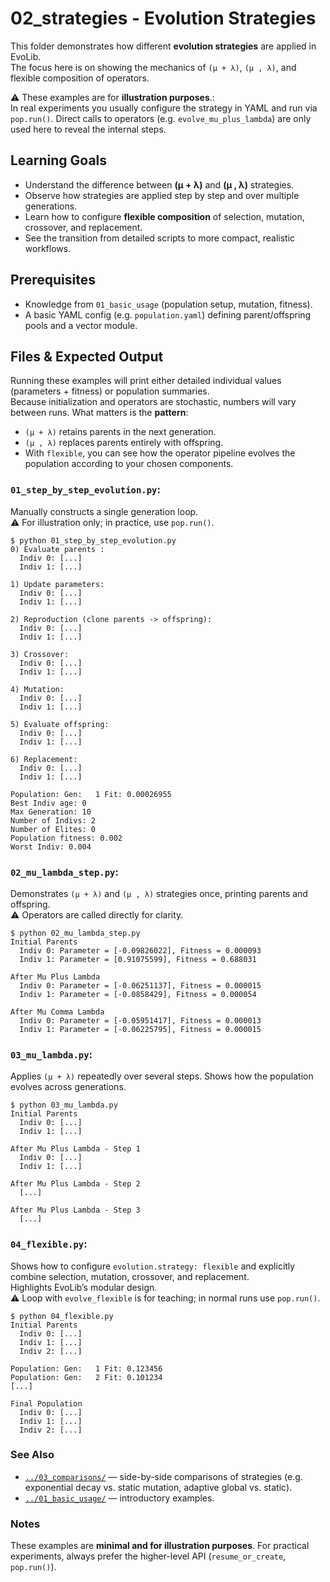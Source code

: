# 02_strategies - Evolution Strategies

This folder demonstrates how different **evolution strategies** are applied in EvoLib.  
The focus here is on showing the mechanics of `(μ + λ)`, `(μ , λ)`, and flexible
composition of operators.

⚠️ These examples are for **illustration purposes**.:  
In real experiments you usually configure the strategy in YAML and run via
`pop.run()`. Direct calls to operators (e.g. `evolve_mu_plus_lambda`) are only used here
to reveal the internal steps.

## Learning Goals
- Understand the difference between **(μ + λ)** and **(μ , λ)** strategies.
- Observe how strategies are applied step by step and over multiple generations.
- Learn how to configure **flexible composition** of selection, mutation, crossover,
  and replacement.
- See the transition from detailed scripts to more compact, realistic workflows.

## Prerequisites
- Knowledge from `01_basic_usage` (population setup, mutation, fitness).
- A basic YAML config (e.g. `population.yaml`) defining parent/offspring pools
  and a vector module.

## Files & Expected Output
Running these examples will print either detailed individual values
(parameters + fitness) or population summaries.  
Because initialization and operators are stochastic, numbers will vary between runs.
What matters is the **pattern**:
- `(μ + λ)` retains parents in the next generation.
- `(μ , λ)` replaces parents entirely with offspring.
- With `flexible`, you can see how the operator pipeline evolves the population
according to your chosen components.

### `01_step_by_step_evolution.py`:

Manually constructs a single generation loop.  
⚠️ For illustration only; in practice, use `pop.run()`.

```
$ python 01_step_by_step_evolution.py
0) Evaluate parents :
  Indiv 0: [...]
  Indiv 1: [...]

1) Update parameters:
  Indiv 0: [...]
  Indiv 1: [...]

2) Reproduction (clone parents -> offspring):
  Indiv 0: [...]
  Indiv 1: [...]

3) Crossover:
  Indiv 0: [...]
  Indiv 1: [...]

4) Mutation:
  Indiv 0: [...]
  Indiv 1: [...]

5) Evaluate offspring:
  Indiv 0: [...]
  Indiv 1: [...]

6) Replacement:
  Indiv 0: [...]
  Indiv 1: [...]

Population: Gen:   1 Fit: 0.00026955
Best Indiv age: 0
Max Generation: 10
Number of Indivs: 2
Number of Elites: 0
Population fitness: 0.002
Worst Indiv: 0.004
```
  
### `02_mu_lambda_step.py`:  

Demonstrates `(μ + λ)` and `(μ , λ)` strategies once, printing parents and offspring.  
⚠️ Operators are called directly for clarity.

```
$ python 02_mu_lambda_step.py
Initial Parents
  Indiv 0: Parameter = [-0.09826022], Fitness = 0.000093
  Indiv 1: Parameter = [0.91075599], Fitness = 0.688031

After Mu Plus Lambda
  Indiv 0: Parameter = [-0.06251137], Fitness = 0.000015
  Indiv 1: Parameter = [-0.0858429], Fitness = 0.000054

After Mu Comma Lambda
  Indiv 0: Parameter = [-0.05951417], Fitness = 0.000013
  Indiv 1: Parameter = [-0.06225795], Fitness = 0.000015
```

### `03_mu_lambda.py`:

Applies `(μ + λ)` repeatedly over several steps. Shows how the population
evolves across generations.

```
$ python 03_mu_lambda.py
Initial Parents
  Indiv 0: [...]
  Indiv 1: [...]

After Mu Plus Lambda - Step 1
  Indiv 0: [...]
  Indiv 1: [...]

After Mu Plus Lambda - Step 2
  [...]

After Mu Plus Lambda - Step 3
  [...]
```

### `04_flexible.py`:  
Shows how to configure `evolution.strategy: flexible` and explicitly combine
selection, mutation, crossover, and replacement.  
Highlights EvoLib’s modular design.  
⚠️ Loop with `evolve_flexible` is for teaching; in normal runs use `pop.run()`.
```
$ python 04_flexible.py
Initial Parents
  Indiv 0: [...]
  Indiv 1: [...]
  Indiv 2: [...]

Population: Gen:   1 Fit: 0.123456
Population: Gen:   2 Fit: 0.101234
[...]

Final Population
  Indiv 0: [...]
  Indiv 1: [...]
  Indiv 2: [...]
```

### See Also
- [`../03_comparisons/`](../03_comparisons) — side-by-side comparisons of strategies
  (e.g. exponential decay vs. static mutation, adaptive global vs. static).
- [`../01_basic_usage/`](../01_basic_usage) — introductory examples.


### Notes
These examples are **minimal and for illustration purposes**. For practical experiments, always prefer the higher-level API (`resume_or_create`, `pop.run()`).

